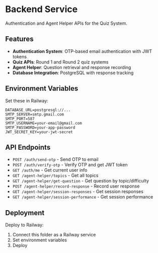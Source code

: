 # Backend Service

Authentication and Agent Helper APIs for the Quiz System.

## Features

- **Authentication System**: OTP-based email authentication with JWT tokens
- **Quiz APIs**: Round 1 and Round 2 quiz systems
- **Agent Helper**: Question retrieval and response recording
- **Database Integration**: PostgreSQL with response tracking

## Environment Variables

Set these in Railway:

```
DATABASE_URL=postgresql://...
SMTP_SERVER=smtp.gmail.com
SMTP_PORT=587
SMTP_USERNAME=your-email@gmail.com
SMTP_PASSWORD=your-app-password
JWT_SECRET_KEY=your-jwt-secret
```

## API Endpoints

- `POST /auth/send-otp` - Send OTP to email
- `POST /auth/verify-otp` - Verify OTP and get JWT token
- `GET /auth/me` - Get current user info
- `GET /agent-helper/topics` - Get all topics
- `GET /agent-helper/get-question` - Get question by topic/difficulty
- `POST /agent-helper/record-response` - Record user response
- `GET /agent-helper/session-responses` - Get session responses
- `GET /agent-helper/session-performance` - Get session performance

## Deployment

Deploy to Railway:
1. Connect this folder as a Railway service
2. Set environment variables
3. Deploy
